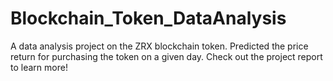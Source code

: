 # Blockchain_Token_DataAnalysis
A data analysis project on the ZRX blockchain token. Predicted the price return for purchasing the token on a given day.
Check out the project report to learn more!
